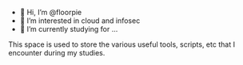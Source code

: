 - 👋 Hi, I’m @floorpie
- 👀 I’m interested in cloud and infosec
- 🌱 I’m currently studying for ...

This space is used to store the various useful tools, scripts, etc that I encounter during my studies.

<!---
floorpie/floorpie is a ✨ special ✨ repository because its `README.md` (this file) appears on your GitHub profile.
You can click the Preview link to take a look at your changes.
--->
